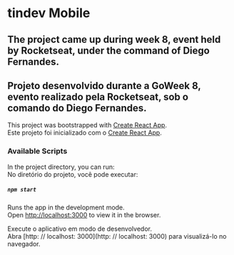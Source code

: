 # tindev Mobile

## The project came up during week 8, event held by Rocketseat, under the command of Diego Fernandes.
## Projeto desenvolvido durante a GoWeek 8, evento realizado pela Rocketseat, sob o comando do Diego Fernandes.

 This project was bootstrapped with [Create React App](https://github.com/facebook/create-react-app).<br>
 Este projeto foi inicializado com o [Create React App](https://github.com/facebook/create-react-app).<br>

### Available Scripts

 In the project directory, you can run:<br>
 No diretório do projeto, você pode executar:<br>

##### `npm start`

 Runs the app in the development mode.<br>
 Open [http://localhost:3000](http://localhost:3000) to view it in the browser.<br>

 Execute o aplicativo em modo de desenvolvedor. <br>
 Abra [http: // localhost: 3000](http: // localhost: 3000) para visualizá-lo no navegador.<br>
